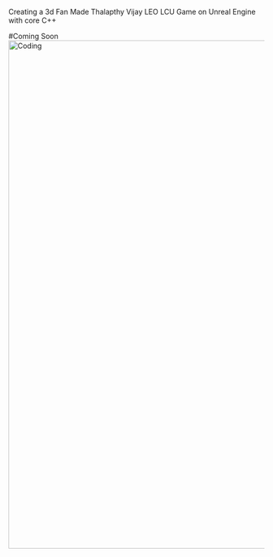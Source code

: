 Creating a 3d Fan Made Thalapthy Vijay LEO LCU Game on Unreal Engine with core C++

#Coming Soon
<img align="left" alt="Coding" width="1000" src="https://github.com/prathakpr/Leo_LCU_Game/blob/master/leo%20game%20soon.jpg">
